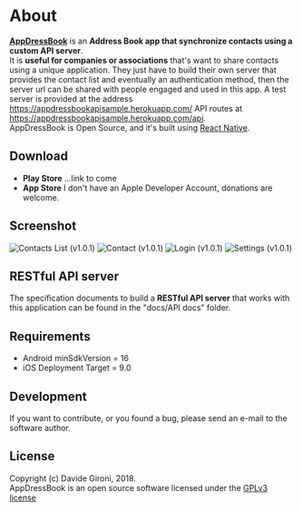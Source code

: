 About
===

**[AppDressBook](https://github.com/davidegironi/appdressbook)** is an **Address Book app that synchronize contacts using a custom API server**.  
It is **useful for companies or associations** that's want to share contacts using a unique application. They just have to build their own server that provides the contact list and eventually an authentication method, then the server url can be shared with people engaged and used in this app. A test server is provided at the address https://appdressbookapisample.herokuapp.com/ API routes at https://appdressbookapisample.herokuapp.com/api.   
AppDressBook is Open Source, and it's built using [React Native](https://reactnative.dev/).

## Download
* **Play Store** ...link to come
* **App Store** I don't have an Apple Developer Account, donations are welcome.

## Screenshot
![Contacts List (v1.0.1)](screenshots/ios_contactslist_small.png)
![Contact (v1.0.1)](screenshots/ios_contact_small.png)
![Login (v1.0.1)](screenshots/ios_login_small.png)
![Settings (v1.0.1)](screenshots/ios_settings_small.png)

## RESTful API server
The specification documents to build a **RESTful API server** that works with this application can be found in the "docs/API docs" folder.

## Requirements
* Android minSdkVersion = 16
* iOS Deployment Target = 9.0

## Development

If you want to contribute, or you found a bug, please send an e-mail to the software author.

## License

Copyright (c) Davide Gironi, 2018.  
AppDressBook is an open source software licensed under the [GPLv3 license](http://opensource.org/licenses/GPL-3.0)